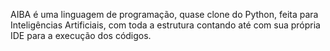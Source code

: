 AIBA é uma linguagem de programação, quase clone do Python, feita para Inteligências Artificiais, com toda a estrutura contando até com sua própria IDE para a execução dos códigos.
